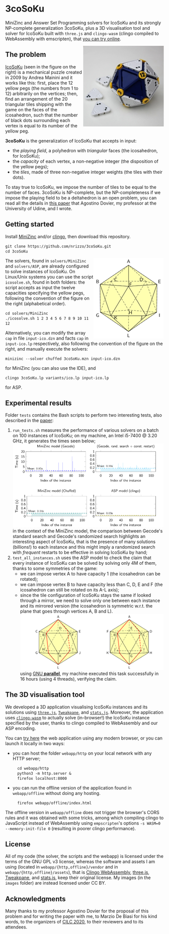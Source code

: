# 3coSoKu
MiniZinc and Answer Set Programming solvers for IcoSoKu and its strongly NP-complete generalization 3coSoKu, plus a 3D visualisation tool and solver for IcoSoKu built with `three.js` and `clingo-wasm` (clingo compiled to WebAssembly with emscripten), that [you can try online](https://nrizzo.github.io/3coSoKu/).

<img src="./images/icosoku256.jpg" alt="Picture of IcoSoKu" align="right">

## The problem
[IcoSoKu](https://www.recenttoys.com/recent-toys-icosoku-puzzle-p/) (seen in the figure on the right) is a mechanical puzzle created in 2009 by Andrea Mainini and it works like this: first, place the 12 yellow pegs (the numbers from 1 to 12) arbitrarily on the vertices; then, find an arrangement of the 20 triangular tiles shipping with the game on the faces of the icosahedron, such that the number of black dots surrounding each vertex is equal to its number of the yellow peg.

**3coSoKu** is the generalization of IcoSoKu that accepts in input:
* the *playing field*, a polyhedron with *triangular* faces (the icosahedron, for IcoSoKu);
* the *capacity* of each vertex, a non-negative integer (the disposition of the yellow pegs);
* the *tiles*, made of three non-negative integer weights (the tiles with their dots).

To stay true to IcoSoKu, we impose the number of tiles to be equal to the number of faces. 3coSoKu is NP-complete, but the NP-completeness if we impose the playing field to be a deltahedron is an open problem, you can read all the details in [this paper](http://ceur-ws.org/Vol-2710/paper1.pdf) that Agostino Dovier, my professor at the University of Udine, and I wrote.

## Getting started
Install [MiniZinc](https://www.minizinc.org/) and/or [clingo](https://potassco.org/), then download this repository.
```shell
git clone https://github.com/nrizzo/3coSoKu.git
cd 3coSoKu
```

<img src="./images/icoconvention.png" alt="Naming the vertices of the icosahedron" align="right">

The solvers, found in `solvers/MiniZinc` and `solvers/ASP`, are already configured to solve instances of IcoSoKu. On Linux/Unix systems you can use the script `icosolve.sh`, found in both folders: the script accepts as input the twelve capacities specifying the yellow pegs, following the convention of the figure on the right (alphabetical order).
```shell
cd solvers/MiniZinc
./icosolve.sh 1 2 3 4 5 6 7 8 9 10 11 12
```
Alternatively, you can modify the array `cap` in file `input-ico.dzn` and facts `cap` in `input-ico.lp` respectively, also following the convention of the figure on the right, and manually execute the solvers:
```shell
minizinc --solver chuffed 3coSoKu.mzn input-ico.dzn
```
for MiniZinc (you can also use the IDE), and
```shell
clingo 3coSoKu.lp variants/ico.lp input-ico.lp
```
for ASP.

## Experimental results
Folder `tests` contains the Bash scripts to perform two interesting tests, also described in the [paper](http://ceur-ws.org/Vol-2710/paper1.pdf):
1. `run_tests.sh` measures the performance of various solvers on a batch on 100 instances of IcoSoKu; on my machine, an Intel i5-7400 @ 3.20 GHz, it generates the times seen below;
![Performance of our solvers on 100 instances of IcoSoKu](./images/times.png)
in the context of the MiniZinc model, the comparison between Gecode's standard search and Gecode's randomized search highlights an interesting aspect of IcoSoKu, that is the presence of many solutions (billions!) to each instance and this might imply a randomized search with *frequent* restarts to be effective in solving IcoSoKu by hand;
2. `test_all_instances.sh` uses the ASP model to check the claim that every instance of IcoSoKu can be solved by solving only 4M of them, thanks to some symmetries of the game:
	- we can impose vertex A to have capacity 1 (the icosahedron can be rotated);
	- we can impose vertex B to have capacity less than C, D, E and F (the icosahedron can still be rotated on its A-L axis);
	- since the tile configuration of IcoSoKu stays the same if looked through a mirror, we need to solve only one between each instance and its mirrored version (the icosahedron is symmetric w.r.t. the plane that goes through vertices A, B and L).
![Symmetry of the icosahedron with the plane that goes through A, B and L](./images/mirrored.png)
  using [GNU **parallel**](http://www.gnu.org/software/parallel/), my machine executed this task successfully in 16 hours (using 4 threads), verifying the claim.

## The 3D visualisation tool
We developed a 3D application visualising IcoSoKu instances and its solutions using [`three.js`](https://github.com/mrdoob/three.js/), [`Tweakpane`](https://github.com/cocopon/tweakpane), and [`stats.js`](https://github.com/mrdoob/stats.js/). Moreover, the application uses [`clingo-wasm`](https://github.com/domoritz/clingo-wasm) to actually solve (in-browser!) the IcoSoKu instance specified by the user, thanks to clingo compiled to WebAssembly and our ASP encoding.

You can [try here](https://nrizzo.github.io/3coSoKu/) the web application using any modern browser, or you can launch it locally in two ways:
* you can host the folder `webapp/http` on your local network with any HTTP server;

        cd webapp/http
        python3 -m http.server &
        firefox localhost:8000

* you can run the offline version of the application found in `webapp/offline` without doing any hosting.

        firefox webapp/offline/index.html

The offline version in `webapp/offline` does not trigger the browser's CORS rules and it was obtained with some tricks, among which compiling clingo to JavaScript instead of WebAssembly using `empscripten`'s options `-s WASM=0 --memory-init-file 0` (resulting in poorer clingo performance).

## License
All of my code (the solver, the scripts and the webapp) is licensed under the terms of the GNU GPL v3 license, whereas the software and assets I am using (located in `webapp/{http,offline}/vendor` and in `webapp/{http,offline}/assets`), that is [Clingo WebAssembly](https://github.com/domoritz/clingo-wasm), [three.js](https://github.com/mrdoob/three.js/), [Tweakpane](https://github.com/cocopon/tweakpane), and [stats.js](https://github.com/mrdoob/stats.js), keep their original license. My images (in the `images` folder) are instead licensed under CC BY.

## Acknowledgments
Many thanks to my professor Agostino Dovier for the proposal of this problem and for writing the paper with me, to Marzio De Biasi for his kind words, to the organizers of [CILC 2020](https://cilc2020.demacs.unical.it/), to their reviewers and to its attendees.
